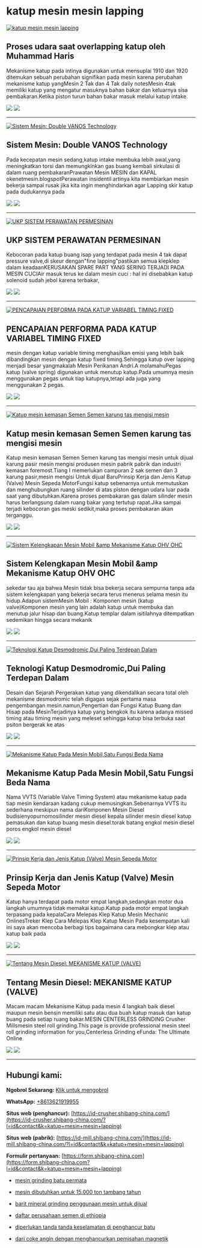 # katup mesin mesin lapping

<a href="https://swt.shibang-china.com/?l=id&img&k=katup+mesin+mesin+lapping" target="_blank">![katup mesin mesin lapping](http://static.shibang-china.com/all-800x300/152.jpg)</a>

## Proses udara saat overlapping katup oleh Muhammad Haris
Mekanisme katup pada intinya digunakan untuk mensuplai 1910 dan 1920 ditemukan sebuah perubahan signifikan pada mesin karena perubahan mekanisme katup yangMesin 2 Tak dan 4 Tak daily notesMesin 4tak memiliki katup yang mengatur masuknya bahan bakar dan keluarnya sisa pembakaran.Ketika piston turun bahan bakar masuk melalui katup intake.


<a href="https://whatsapp.shibangsoft.com/WhatsApp.php" target="_blank" title="WhatsApp">![](http://static.shibang-china.com/icon/whatsapp.png)</a> <a href="https://swt.shibang-china.com/?l=id&icon&k=katup+mesin+mesin+lapping" target="_blank">![](http://static.shibang-china.com/icon/chat-id.png)</a>

---

<a href="https://swt.shibang-china.com/?l=id&img&k=katup+mesin+mesin+lapping" target="_blank">![Sistem Mesin: Double VANOS Technology](http://static.shibang-china.com/all-800x300/266.jpg)</a>

## Sistem Mesin: Double VANOS Technology
Pada kecepatan mesin sedang,katup intake membuka lebih awal,yang meningkatkan torsi dan memungkinkan gas buang kembali sirkulasi di dalam ruang pembakaranPrawatan Mesin MESIN dan KAPAL okenetmesin.blogspotPerawatan insidentil artinya kita membiarkan mesin bekerja sampai rusak jika kita ingin menghindarkan agar Lapping skir katup pada dudukannya pada


<a href="https://whatsapp.shibangsoft.com/WhatsApp.php" target="_blank" title="WhatsApp">![](http://static.shibang-china.com/icon/whatsapp.png)</a> <a href="https://swt.shibang-china.com/?l=id&icon&k=katup+mesin+mesin+lapping" target="_blank">![](http://static.shibang-china.com/icon/chat-id.png)</a>

---

<a href="https://swt.shibang-china.com/?l=id&img&k=katup+mesin+mesin+lapping" target="_blank">![UKP SISTEM PERAWATAN PERMESINAN](http://static.shibang-china.com/all-800x300/1136.jpg)</a>

## UKP SISTEM PERAWATAN PERMESINAN
Kebocoran pada katup buang isap yang terdapat pada mesin 4 tak dapat pressure valve,di skeur dengan"fine lapping"pastikan semua klepklep dalam keadaanKERUSAKAN SPARE PART YANG SERING TERJADI PADA MESIN CUCIAir masuk terus ke dalam mesin cuci : hal ini disebabkan katup solenoid sudah jebol karena terbakar,


<a href="https://whatsapp.shibangsoft.com/WhatsApp.php" target="_blank" title="WhatsApp">![](http://static.shibang-china.com/icon/whatsapp.png)</a> <a href="https://swt.shibang-china.com/?l=id&icon&k=katup+mesin+mesin+lapping" target="_blank">![](http://static.shibang-china.com/icon/chat-id.png)</a>

---

<a href="https://swt.shibang-china.com/?l=id&img&k=katup+mesin+mesin+lapping" target="_blank">![PENCAPAIAN PERFORMA PADA KATUP VARIABEL TIMING FIXED](http://static.shibang-china.com/all-800x300/1292.jpg)</a>

## PENCAPAIAN PERFORMA PADA KATUP VARIABEL TIMING FIXED
mesin dengan katup variable timing menghasilkan emisi yang lebih baik dibandingkan mesin dengan katup fixed timing.Sehingga katup over lapping menjadi besar yangmakalah Mesin Perikanan Andri.A molamahuPegas katup (valve spring) digunakan untuk menutup katup.Pada umumnya mesin menggunakan pegas untuk tiap katupnya,tetapi ada juga yang menggunakan 2 pegas.


<a href="https://whatsapp.shibangsoft.com/WhatsApp.php" target="_blank" title="WhatsApp">![](http://static.shibang-china.com/icon/whatsapp.png)</a> <a href="https://swt.shibang-china.com/?l=id&icon&k=katup+mesin+mesin+lapping" target="_blank">![](http://static.shibang-china.com/icon/chat-id.png)</a>

---

<a href="https://swt.shibang-china.com/?l=id&img&k=katup+mesin+mesin+lapping" target="_blank">![Katup mesin kemasan Semen Semen karung tas mengisi mesin](http://static.shibang-china.com/all-800x300/422.jpg)</a>

## Katup mesin kemasan Semen Semen karung tas mengisi mesin
Katup mesin kemasan Semen Semen karung tas mengisi mesin untuk dijual karung pasir mesin mengisi produsen mesin pabrik pabrik dan industri kemasan foremost.Tiang I memerlukan campuran 2 sak semen dan 3 karung pasir,mesin mengisi Untuk dijual BaruPrinsip Kerja dan Jenis Katup (Valve) Mesin Sepeda MotorFungsi katup sebenarnya untuk memutuskan dan menghubungkan ruang silinder di atas piston dengan udara luar pada saat yang dibutuhkan.Karena proses pembakaran gas dalam silinder mesin harus berlangsung dalam ruang bakar yang tertutup rapat.Jika sampai terjadi kebocoran gas meski sedikit,maka proses pembakaran akan terganggu.


<a href="https://whatsapp.shibangsoft.com/WhatsApp.php" target="_blank" title="WhatsApp">![](http://static.shibang-china.com/icon/whatsapp.png)</a> <a href="https://swt.shibang-china.com/?l=id&icon&k=katup+mesin+mesin+lapping" target="_blank">![](http://static.shibang-china.com/icon/chat-id.png)</a>

---

<a href="https://swt.shibang-china.com/?l=id&img&k=katup+mesin+mesin+lapping" target="_blank">![Sistem Kelengkapan Mesin Mobil &amp Mekanisme Katup OHV OHC](http://static.shibang-china.com/all-800x300/89.jpg)</a>

## Sistem Kelengkapan Mesin Mobil &amp Mekanisme Katup OHV OHC
sekedar tau aja bahwa Mesin tidak bisa bekerja secara sempurna tanpa ada sistem kelengkapan yang bekerja secara terus menerus selama mesin itu hidup.Adapun sistemMesin Mobil : Komponen mesin (katup valve)Komponen mesin yang lain adalah katup untuk membuka dan menutup jalur hisap dan buang.Katup templar dalam isitilahnya ditempatkan sedemikan hingga secara mekanik


<a href="https://whatsapp.shibangsoft.com/WhatsApp.php" target="_blank" title="WhatsApp">![](http://static.shibang-china.com/icon/whatsapp.png)</a> <a href="https://swt.shibang-china.com/?l=id&icon&k=katup+mesin+mesin+lapping" target="_blank">![](http://static.shibang-china.com/icon/chat-id.png)</a>

---

<a href="https://swt.shibang-china.com/?l=id&img&k=katup+mesin+mesin+lapping" target="_blank">![Teknologi Katup Desmodromic,Dui Paling Terdepan Dalam](http://static.shibang-china.com/all-800x300/827.jpg)</a>

## Teknologi Katup Desmodromic,Dui Paling Terdepan Dalam
Desain dan Sejarah Pergerakan katup yang dikendalikan secara total oleh mekanisme desmodromic telah digagas sejak pertama masa pengembangan mesin.namun,Pengertian dan Fungsi Katup Buang dan Hisap pada MesinTerjadinya katup yang bengkok itu karena adanya missed timing atau timing mesin yang meleset sehingga katup bisa terbuka saat psiton bergerak ke atas


<a href="https://whatsapp.shibangsoft.com/WhatsApp.php" target="_blank" title="WhatsApp">![](http://static.shibang-china.com/icon/whatsapp.png)</a> <a href="https://swt.shibang-china.com/?l=id&icon&k=katup+mesin+mesin+lapping" target="_blank">![](http://static.shibang-china.com/icon/chat-id.png)</a>

---

<a href="https://swt.shibang-china.com/?l=id&img&k=katup+mesin+mesin+lapping" target="_blank">![Mekanisme Katup Pada Mesin Mobil,Satu Fungsi Beda Nama](http://static.shibang-china.com/all-800x300/1364.jpg)</a>

## Mekanisme Katup Pada Mesin Mobil,Satu Fungsi Beda Nama
Nama VVTS (Variable Valve Timing System) atau mekanisme katup pada tiap mesin kendaraan kadang cukup memusingkan.Sebenarnya VVTS itu sederhana meskipun nama dariKomponen Mesin Diesel budisienyopurnomosilinder mesin diesel kepala silinder mesin diesel katup pemasukan dan katup buang mesin diesel.torak batang engkol mesin diesel poros engkol mesin diesel


<a href="https://whatsapp.shibangsoft.com/WhatsApp.php" target="_blank" title="WhatsApp">![](http://static.shibang-china.com/icon/whatsapp.png)</a> <a href="https://swt.shibang-china.com/?l=id&icon&k=katup+mesin+mesin+lapping" target="_blank">![](http://static.shibang-china.com/icon/chat-id.png)</a>

---

<a href="https://swt.shibang-china.com/?l=id&img&k=katup+mesin+mesin+lapping" target="_blank">![Prinsip Kerja dan Jenis Katup (Valve) Mesin Sepeda Motor](http://static.shibang-china.com/all-800x300/766.jpg)</a>

## Prinsip Kerja dan Jenis Katup (Valve) Mesin Sepeda Motor
Katup hanya terdapat pada motor empat langkah,sedangkan motor dua langkah umumnya tidak memakai katup.Katup pada motor empat langkah terpasang pada kepalaCara Melepas Klep Katup Mesin Mechanic OnlinesTreker Klep Cara Melepas Klep Katup Mesin Pada kesempatan kali ini saya akan mencoba berbagi tips bagaimana cara mebongkar klep atau katup baik pada


<a href="https://whatsapp.shibangsoft.com/WhatsApp.php" target="_blank" title="WhatsApp">![](http://static.shibang-china.com/icon/whatsapp.png)</a> <a href="https://swt.shibang-china.com/?l=id&icon&k=katup+mesin+mesin+lapping" target="_blank">![](http://static.shibang-china.com/icon/chat-id.png)</a>

---

<a href="https://swt.shibang-china.com/?l=id&img&k=katup+mesin+mesin+lapping" target="_blank">![Tentang Mesin Diesel: MEKANISME KATUP (VALVE)](http://static.shibang-china.com/all-800x300/1140.jpg)</a>

## Tentang Mesin Diesel: MEKANISME KATUP (VALVE)
Macam macam Mekanisme Katup pada mesin 4 langkah baik diesel maupun mesin bensin memiliki satu atau dua buah katup masuk dan katup buang pada setiap ruang bakar.MESIN CENTERLESS GRINDING Crusher Millsmesin steel roll grinding.This page is provide professional mesin steel roll grinding information for you,Centerless Grinding eFunda: The Ultimate Online


<a href="https://whatsapp.shibangsoft.com/WhatsApp.php" target="_blank" title="WhatsApp">![](http://static.shibang-china.com/icon/whatsapp.png)</a> <a href="https://swt.shibang-china.com/?l=id&icon&k=katup+mesin+mesin+lapping" target="_blank">![](http://static.shibang-china.com/icon/chat-id.png)</a>

---
## Hubungi kami:

**Ngobrol Sekarang:** [Klik untuk mengobrol](https://swt.shibang-china.com?l=id&contact&k=katup+mesin+mesin+lapping)

**WhatsApp:**  [+8613621919955](https://whatsapp.shibangsoft.com/WhatsApp.php)

**Situs web (penghancur):** [https://id-crusher.shibang-china.com/](https://id-crusher.shibang-china.com/?l=id&contact&k=katup+mesin+mesin+lapping)

**Situs web (pabrik):** [https://id-mill.shibang-china.com/](https://id-mill.shibang-china.com/?l=id&contact&k=katup+mesin+mesin+lapping)

**Formulir pertanyaan:** [https://form.shibang-china.com](https://form.shibang-china.com?l=id&contact&k=katup+mesin+mesin+lapping)

* [mesin grinding batu permata](../32/mesin%20grinding%20batu%20permata.md)

* [mesin dibutuhkan untuk 15.000 ton tambang tahun](../31/mesin%20dibutuhkan%20untuk%2015.000%20ton%20tambang%20tahun.md)

* [barit mineral grinding penggunaan mesin untuk dijual](../39/barit%20mineral%20grinding%20penggunaan%20mesin%20untuk%20dijual.md)

* [daftar perusahaan semen di ethiopia](../33/daftar%20perusahaan%20semen%20di%20ethiopia.md)

* [diperlukan tanda tanda keselamatan di penghancur batu](../34/diperlukan%20tanda%20tanda%20keselamatan%20di%20penghancur%20batu.md)

* [dari coke angin dengan menghancurkan pemisahan magnetik](../40/dari%20coke%20angin%20dengan%20menghancurkan%20pemisahan%20magnetik.md)